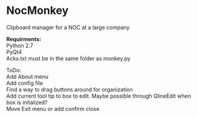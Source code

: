 # NocMonkey
Clipboard manager for a NOC at a large company

<b>Requirments:</b><br>
Python 2.7<br>
PyQt4<br>
Acks.txt must be in the same folder as monkey.py<br>


ToDo:<br>
Add About menu<br>
Add config file<br>
Find a way to drag buttons around for organization<br>
Add current tool tip to box to edit. Maybe possible through QlineEdit when box is initalized?<br>
Move Exit menu or add confirm close<br>



